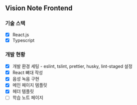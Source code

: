 ## Vision Note Frontend

### 기술 스택
- [x] React.js
- [x] Typescript

### 개발 현황
- [x] 개발 환경 세팅 - eslint, tslint, prettier, husky, lint-staged 설정
- [x] React 뼈대 작성
- [x] 음성 녹음 구현
- [x] 메인 페이지 템플릿
- [x] 헤더 템플릿
- [ ] 학습 노트 페이지